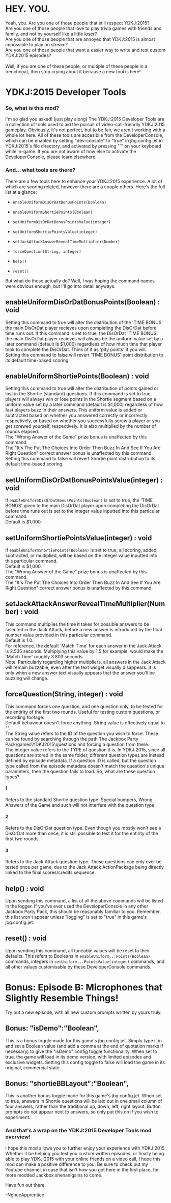 # HEY. YOU.
Yeah, you. Are you one of those people that still respect YDKJ:2015?
<br>  Are you one of those people that love to play trivia games with friends and family, and not by yourself like a little loser?
<br>  Are you one of those people that are annoyed that YDKJ:2015 is almost impossible to play on stream?
<br>  Are you one of those people that want a easier way to write and test custom YDKJ:2015 episodes?
<br>
<br>  Well, if you are one of these people, or multiple of these people in a trenchcoat, then stop crying about it because a new tool is here!

# YDKJ:2015 Developer Tools
### So, what is this mod?
I'm so glad you asked! (just play along) The YDKJ:2015 Developer Tools are a collection of tools used to aid the pursuit of video-call-friendly YDKJ:2015 gameplay. Obviously, it's not perfect, but to be fair, we aren't working with a whole lot here. All of these tools are accesibile from the DeveloperConsole, which can be enabled by setting "dev-console" to "true" in jbg.config.jet in YDKJ:2015's file directory, and activated by pressing "\`" on your keyboard while in-game. If you are not aware of how else to activate the DeveloperConsole, please learn elsewhere.

### And... what tools are there?
There are a few tools here to enhance your YDKJ:2015 experience. A lot of which are scoring related, however there are a couple others. Here's the full list at a glance:

- `enableUniformDisOrDatBonusPoints(Boolean)`
- `enableUniformShortiePoints(Boolean)`

- `setUniformDisOrDatBonusPointsValue(integer)`
- `setUniformShortiePointsValue(integer)`

- `setJackAttackAnswerRevealTimeMultiplier(Number)`

- `forceQuestion(String, integer)`

- `help()`
- `reset()`

But what do these actually do? Well, I was hoping the command names were obvious enough, but I'll go into detail anyways.

## enableUniformDisOrDatBonusPoints(Boolean) : void
Setting this command to true will alter the distribution of the 'TIME BONUS' the main DisOrDat player recieves upon completing the DisOrDat before time runs out. If this command is set to true, the DisOrDat 'TIME BONUS' the main DisOrDat player recieves will always be the uniform value set by a later command (default is $1,000) regardless of how much time that player took to complete the DisOrDat. Think of it as 'pity points' if you will.
<br>  Setting this command to false will revert 'TIME BONUS' point distribution to its default time-based scoring.

## enableUniformShortiePoints(Boolean) : void
Setting this command to true will alter the distribution of points gained or lost in the Shortie (standard) questions. If this command is set to true, players will always win or lose points in the Shortie segment based on a uniform value set by a later command (default is $1,000) regardless of how fast players buzz in their answers. This uniform value is added or subtracted based on whether you answered correctly or incorrectly respectively, or based on whether you successfully screw a player or you get screwed yourself, respectively. It is also multiplied by the number of rounds elapsed.
<br>  The "Wrong Answer of the Game" prize bonus is unaffected by this command.
<br>  The "It's The Put The Choices Into Order Then Buzz In And See If You Are Right Question" correct answer bonus is unaffected by this command.
<br>  Setting this command to false will revert Shortie point distrubution to its default time-based scoring.

## setUniformDisOrDatBonusPointsValue(integer) : void
If `enableUniformDisOrDatBonusPoints(Boolean)` is set to true, the 'TIME BONUS' given to the main DisOrDat player upon completing the DisOrDat before time runs out is set to the integer value inputted into this particular command.
<br>  Default is $1,000.

## setUniformShortiePointsValue(integer) : void
If `enableUniformShortiePoints(Boolean)` is set to true, all scoring, added, subtracted, or multiplied, will be based on the integer value inputted into this particular command.
<br>  Default is $1,000.
 <br> The "Wrong Answer of the Game" prize bonus is unaffected by this command.
 <br> The "It's The Put The Choices Into Order Then Buzz In And See If You Are Right Question" correct answer bonus is unaffected by this command.

## setJackAttackAnswerRevealTimeMultiplier(Number) : void
This command multiplies the time it takes for possible answers to be selected in the Jack Attack, before a new answer is introduced by the float number value provided in this particular command.
<br>  Default is 1.0.
<br>  For reference, the default 'Match Time' for each answer in the Jack Attack is 2.535 seconds. Multiplying this value by 1.5 for example, would make the 'Match Time' roughly 3.803 seconds.
<br>  Note: Particularly regarding higher multipliers, all answers in the Jack Attack will remain buzzable, even after the text widget visually disappears. It is only when a new answer text visually appears that the answer you'll be buzzing will change.

## forceQuestion(String, integer) : void
This command forces one question, and one question only, to be tested for the entirity of the first two rounds. Useful for testing custom questions, or recording footage.
<br>  Default behaviour doesn't force anything, String value is effectively equal to "".
<br>  The String value refers to the ID of the question you wish to force. These can be found by searching through the path The Jackbox Party Pack\games\YDKJ2015\questions and forcing a question from there.
<br>  The integer value refers to the TYPE of question it is. In YDKJ:2015, since all questions are stored in the same folder, different question types are instead defined by episode metadata. If a question ID is called, but the question type called from the episode metadata doesn't match the question's unique parameters, then the question fails to load. So, what are these question types?
#### 1
Refers to the standard Shortie question type. Special bumpers, Wrong Answers of the Game and such will not interfere with the question type.
#### 2
Refers to the DisOrDat question type. Even though you mostly won't see a DisOrDat more than once, it is still possible to test it for the entirity of the first two rounds.
#### 3
Refers to the Jack Attack question type. These questions can only ever be tested once per game, due to the Jack Attack ActionPackage being directly linked to the final scores/credits sequence.

## help() : void
Upon sending this command, a list of all the above commands will be listed in the logger. If you've ever used the DeveloperConsole in any other Jackbox Party Pack, this should be reasonably familiar to you. Remember, this list won't appear unless "logging" is set to "true" in this game's jbg.config.jet.

## reset() : void
Upon sending this command, all tuneable values will be reset to their defaults. This refers to Booleans in `enableUniform...Points(Boolean)` commands, integers in `setUniform...PointsValue(integer)` commands, and all other values customisable by these DeveloperConsole commands.

# Bonus: Episode B: Microphones that Slightly Resemble Things!
Try out a new episode, with all new custom prompts written by yours truly.

## Bonus: "isDemo":"Boolean",
This is a bonus toggle made for this game's jbg.config.jet. Simply type it in and set a Boolean value (and add a comma at the end of quotation marks if necessary) to give the "isDemo" config toggle functionality. When set to true, the game will load in its demo version, with limited episodes and exclusive widgets. Setting this config toggle to false will load the game in its original, commercial state.

## Bonus: "shortieBBLayout":"Boolean",
This is another bonus toggle made for this game's jbg.config.jet. When set to true, answers in Shortie questions will be laid out in one small column of four answers, rather than the traditional up, down, left, right layout. Button prompts do not appear next to answers, so only put this on if you wish to experiment.

### And that's a wrap on the YDKJ:2015 Developer Tools mod overview!
I hope this mod allows you to further enjoy your experience with YDKJ:2015. Whether it be helping you test you custom written episodes, or finally being able to play YDKJ:2015 with your online friends on a video call, I hope this mod can make a positive difference to you.
Be sure to check out my Youtube channel, in case that isn't how you got here in the first place, for more modded Jackbox shenanigains to come.

Have fun out there.

-NgheeApprentice

